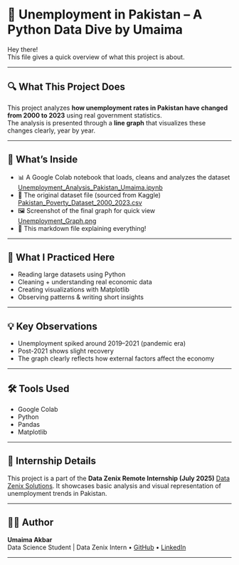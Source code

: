 # 📌 Unemployment in Pakistan – A Python Data Dive by Umaima

Hey there!  
This file gives a quick overview of what this project is about.

___________________________________

## 🔍 What This Project Does

This project analyzes **how unemployment rates in Pakistan have changed from 2000 to 2023** using real government statistics.  
The analysis is presented through a **line graph** that visualizes these changes clearly, year by year.

___________________________________

## 📂 What’s Inside

- 📊 A Google Colab notebook that loads, cleans and analyzes the dataset [Unemployment_Analysis_Pakistan_Umaima.ipynb](https://github.com/umaima-akbar/Pakistan-Unemployment-Analysis-2025-ML/blob/main/Unemployment_Analysis_Pakistan_Umaima.ipynb)
- 📁 The original dataset file (sourced from Kaggle) [Pakistan_Poverty_Dataset_2000_2023.csv](https://github.com/umaima-akbar/Pakistan-Unemployment-Analysis-2025-ML/blob/main/Pakistan_Poverty_Dataset_2000_2023.csv)
- 🖼️ Screenshot of the final graph for quick view  [Unemployment_Graph.png](https://github.com/umaima-akbar/Pakistan-Unemployment-Analysis-2025-ML/blob/main/Unemployment_Graph.png)
- 📎 This markdown file explaining everything!

___________________________________

## 🎯 What I Practiced Here

- Reading large datasets using Python  
- Cleaning + understanding real economic data  
- Creating visualizations with Matplotlib  
- Observing patterns & writing short insights
___________________________________

## 💡 Key Observations

- Unemployment spiked around 2019–2021 (pandemic era)  
- Post-2021 shows slight recovery  
- The graph clearly reflects how external factors affect the economy

___________________________________

## 🛠 Tools Used

- Google Colab  
- Python  
- Pandas  
- Matplotlib  

___________________________________

## 🤝 Internship Details

This project is a part of the **Data Zenix Remote Internship (July 2025)**  [Data Zenix Solutions](https://www.datazenix.site/). It showcases basic analysis and visual representation of unemployment trends in Pakistan.

___________________________________

## 👩‍💻 Author

**Umaima Akbar**  
Data Science Student | Data Zenix Intern
• [GitHub](https://github.com/umaima-akbar) 
• [LinkedIn](https://www.linkedin.com/in/umaima-akbar-46b194355/)

__________________________________
